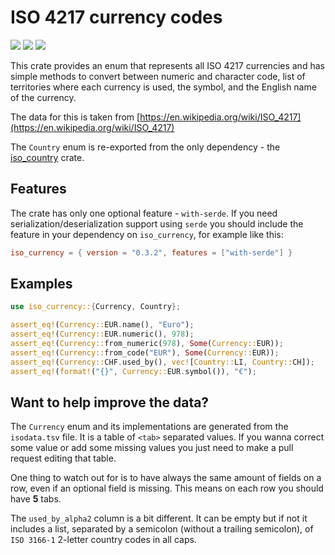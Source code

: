 # ISO 4217 currency codes

[![](https://docs.rs/iso_currency/badge.svg)](https://docs.rs/iso_currency)
![](https://github.com/zbrox/iso_currency/workflows/Build/badge.svg)
![](https://img.shields.io/crates/v/iso_currency.svg)

This crate provides an enum that represents all ISO 4217 currencies and 
has simple methods to convert between numeric and character code, list of 
territories where each currency is used, the symbol, and the English name of the currency.

The data for this is taken from 
[https://en.wikipedia.org/wiki/ISO_4217](https://en.wikipedia.org/wiki/ISO_4217)

The `Country` enum is re-exported from the only dependency - the [iso_country](https://crates.io/crates/iso_country) crate.

## Features

The crate has only one optional feature - `with-serde`. If you need serialization/deserialization support using `serde` you should include the feature in your dependency on `iso_currency`, for example like this:

```toml
iso_currency = { version = "0.3.2", features = ["with-serde"] }
```

## Examples

```rust
use iso_currency::{Currency, Country};

assert_eq!(Currency::EUR.name(), "Euro");
assert_eq!(Currency::EUR.numeric(), 978);
assert_eq!(Currency::from_numeric(978), Some(Currency::EUR));
assert_eq!(Currency::from_code("EUR"), Some(Currency::EUR));
assert_eq!(Currency::CHF.used_by(), vec![Country::LI, Country::CH]);
assert_eq!(format!("{}", Currency::EUR.symbol()), "€");
```

## Want to help improve the data?

The `Currency` enum and its implementations are generated from the `isodata.tsv` file. It is a table of `<tab>` separated values. If you wanna correct some value or add some missing values you just need to make a pull request editing that table.

One thing to watch out for is to have always the same amount of fields on a row, even if an optional field is missing. This means on each row you should have **5** tabs.

The `used_by_alpha2` column is a bit different. It can be empty but if not it includes a list, separated by a semicolon (without a trailing semicolon), of `ISO 3166-1` 2-letter country codes in all caps.
